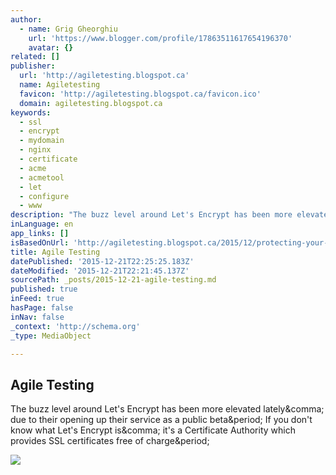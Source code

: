 ```yaml
---
author:
  - name: Grig Gheorghiu
    url: 'https://www.blogger.com/profile/17863511617654196370'
    avatar: {}
related: []
publisher:
  url: 'http://agiletesting.blogspot.ca'
  name: Agiletesting
  favicon: 'http://agiletesting.blogspot.ca/favicon.ico'
  domain: agiletesting.blogspot.ca
keywords:
  - ssl
  - encrypt
  - mydomain
  - nginx
  - certificate
  - acme
  - acmetool
  - let
  - configure
  - www
description: "The buzz level around Let's Encrypt has been more elevated lately, due to their opening up their service as a public beta. If you don't know what Let's Encrypt is, it's a Certificate Authority which provides SSL certificates free of charge."
inLanguage: en
app_links: []
isBasedOnUrl: 'http://agiletesting.blogspot.ca/2015/12/protecting-your-site-for-free-with-lets.html'
title: Agile Testing
datePublished: '2015-12-21T22:25:25.183Z'
dateModified: '2015-12-21T22:21:45.137Z'
sourcePath: _posts/2015-12-21-agile-testing.md
published: true
inFeed: true
hasPage: false
inNav: false
_context: 'http://schema.org'
_type: MediaObject

---
```

<article style=""><h1>Agile Testing</h1><p>The buzz level around Let's Encrypt has been more elevated lately&amp;comma; due to their opening up their service as a public beta&amp;period; If you don't know what Let's Encrypt is&amp;comma; it's a Certificate Authority which provides SSL certificates free of charge&amp;period;</p><img src="http://1.bp.blogspot.com/-Im1KPq9Zpak/VUk6zJ3N82I/AAAAAAAAHng/adRU38rmJq8/s80/griggheo2.png" /></article>